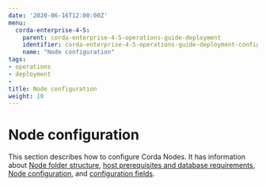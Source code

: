 ```yaml
---
date: '2020-06-16T12:00:00Z'
menu:
  corda-enterprise-4-5:
    parent: corda-enterprise-4-5-operations-guide-deployment
    identifier: corda-enterprise-4-5-operations-guide-deployment-configuration
    name: "Node configuration"
tags:
- operations
- deployment
-
title: Node configuration
weight: 10
---
```


# Node configuration

This section describes how to configure Corda Nodes. It has information about [Node folder structure](node-structure.md), [host prerequisites and database requirements](host-prereq.md), [Node configuration](corda-configuration-file.md), and [configuration fields](corda-configuration-fields.md).